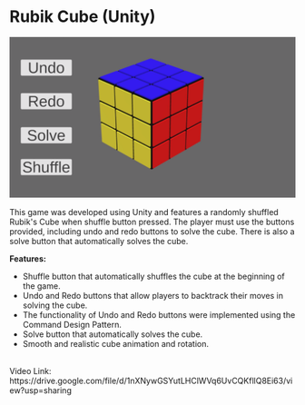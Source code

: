 # Rubik Cube (Unity)
![alt text](https://raw.githubusercontent.com/RayanYousef/Rubik_Cube/main/Rubik_Cube.png)
<br/>

This game was developed using Unity and features a randomly shuffled Rubik's Cube when shuffle button pressed. The player must use the buttons provided, including undo and redo buttons to solve the cube. There is also a solve button that automatically solves the cube.

**Features:**
* Shuffle button that automatically shuffles the cube at the beginning of the game.
* Undo and Redo buttons that allow players to backtrack their moves in solving the cube.
* The functionality of Undo and Redo buttons were implemented using the Command Design Pattern.
* Solve button that automatically solves the cube.
* Smooth and realistic cube animation and rotation.
<br/>
Video Link: 
https://drive.google.com/file/d/1nXNywGSYutLHClWVq6UvCQKfllQ8Ei63/view?usp=sharing
